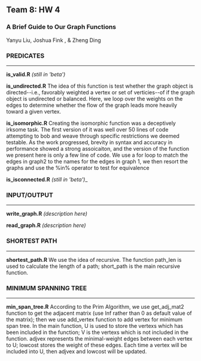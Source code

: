 ## Team 8: HW 4
### A Brief Guide to Our Graph Functions

 Yanyu Liu, Joshua Fink , & Zheng Ding

### PREDICATES
***

**is\_valid.R**
_(still in 'beta')_

**is\_undirected.R**
 The idea of this function is test whether the graph object is directed--i.e., favorably weighted a vertex or set of verticies--of if the graph object is undirected or balanced. Here, we loop over the weights on the edges to determine whether the flow of the graph leads more heavily toward a given vertex.

**is\_isomorphic.R**
 Creating the isomorphic function was a deceptively irksome task. The first version of it was well over 50 lines of code attempting to bob and weave through specific restrictions we deemed testable. As the work progressed, brevity in syntax and accuracy in performance showed a strong assoicaiton, and the version of the function we present here is only a few line of code.
 We use a for loop to match the edges in graph2 to the names for the edges in graph 1, we then resort the graphs and use the %in% operator to test for equivalence

**is\_isconnected.R**
_(still in 'beta')__

### INPUT/OUTPUT
***

**write\_graph.R**
_(description here)_

**read\_graph.R**
_(description here)_

### SHORTEST PATH
***

**shortest\_path.R**
 We use the idea of recursive. The function path\_len is used to calculate the length of a path; short_path is the main recursive function.

### MINIMUM SPANNING TREE
***

**min\_span\_tree.R**
 According to the Prim Algorithm, we use get_adj_mat2 function to get the adjacent matrix (use Inf rather than 0 as default value of the matrix);  then we use add_vertex function to add vertex for minimum span tree. In the main function, U is used to store the vertexs which has been included in the function; V is the vertexs which is not included in the function. adjvex represents the minimal-weight edges between each vertex to U; lowcost stores the weight of these edges. Each time a vertex will be included into U, then adjvex and lowcost will be updated.

